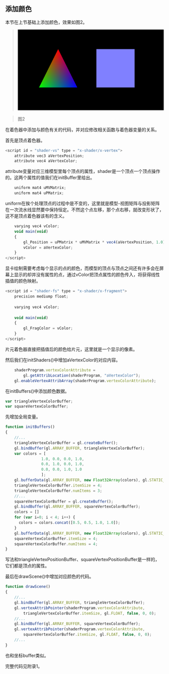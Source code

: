 ## 添加颜色

本节在上节基础上添加颜色，效果如图2。

>![图2](../image/C1_Start/1_1_002.png)

>图2

在着色器中添加与颜色有关的代码，并对应修改相关函数与着色器变量的关系。

首先是顶点着色器。
```javascript
<script id = "shader-vs" type = "x-shader/x-vertex">
	attribute vec3 aVertexPosition;
	attribute vec4 aVertexColor;
```
attribute变量对应三维模型里每个顶点的属性，shader是一个顶点一个顶点操作的。这两个属性的值我们在initBuffer里给出。

```javascript
	uniform mat4 uMVMatrix;
	uniform mat4 uPMatrix;
```
uniform在挨个处理顶点的过程中是不变的，这里就是模型\-视图矩阵与投影矩阵在一次流水线显然要中保持恒定。不然这个点左移，那个点右移，就改变形状了，这不是顶点着色器该有的含义。
```javascript
	varying vec4 vColor;
	void main(void)
	{
		gl_Position = uPMatrix * uMVMatrix * vec4(aVertexPosition, 1.0);
		vColor = aVertexColor;
	}
</script>
```

显卡绘制需要考虑每个显示的点的颜色，而模型的顶点与顶点之间还有许多会在屏幕上显示的却并没有属性的点，通过vColor把顶点属性的颜色传入，将获得线性插值的颜色映射。


```javascript
<script id = "shader-fs" type = "x-shader/x-fragment">
	precision mediump float;

	varying vec4 vColor;

	void main(void)
	{
		gl_FragColor = vColor;
	}
</script>
```
片元着色器直接把插值后的颜色给片元，这里就是一个显示的像素。

然后我们在initShaders()中增加aVertexColor的对应内容。
```javascript
	shaderProgram.vertexColorAttribute = 
	    gl.getAttribLocation(shaderProgram, "aVertexColor");
	gl.enableVertexAttribArray(shaderProgram.vertexColorAttribute);
```

在initBuffers()中添加颜色数据。
```javascript
var triangleVertexColorBuffer;
var squareVertexColorBuffer;
```
先增加全局变量。
```javascript
function initBuffers()
{
    //...
	triangleVertexColorBuffer = gl.createBuffer();
	gl.bindBuffer(gl.ARRAY_BUFFER, triangleVertexColorBuffer);
	var colors = [
			  	1.0, 0.0, 0.0, 1.0,
			  	0.0, 1.0, 0.0, 1.0,
			  	0.0, 0.0, 1.0, 1.0
			  	];
  	gl.bufferData(gl.ARRAY_BUFFER, new Float32Array(colors), gl.STATIC_DRAW);
  	triangleVertexColorBuffer.itemSize = 4;
  	triangleVertexColorBuffer.numItems = 3;
    //...
	squareVertexColorBuffer = gl.createBuffer();
	gl.bindBuffer(gl.ARRAY_BUFFER, squareVertexColorBuffer);
	colors = []
	for (var i=0; i < 4; i++) {
	  colors = colors.concat([0.5, 0.5, 1.0, 1.0]);
	}
	gl.bufferData(gl.ARRAY_BUFFER, new Float32Array(colors), gl.STATIC_DRAW);
	squareVertexColorBuffer.itemSize = 4;
	squareVertexColorBuffer.numItems = 4;
}
```
写法和triangleVertexPositionBuffer、squareVertexPositionBuffer是一样的，它们都是顶点的属性。

最后在drawScene()中增加对应颜色的代码。
```javascript
function drawScene()
{
    //...
    gl.bindBuffer(gl.ARRAY_BUFFER, triangleVertexColorBuffer);
	gl.vertexAttribPointer(shaderProgram.vertexColorAttribute, 
	    triangleVertexColorBuffer.itemSize, gl.FLOAT, false, 0, 0);
	//...
    gl.bindBuffer(gl.ARRAY_BUFFER, squareVertexColorBuffer);
	gl.vertexAttribPointer(shaderProgram.vertexColorAttribute, 
	    squareVertexColorBuffer.itemSize, gl.FLOAT, false, 0, 0);
	//...
}
```
也和坐标buffer类似。

完整代码见附录1。